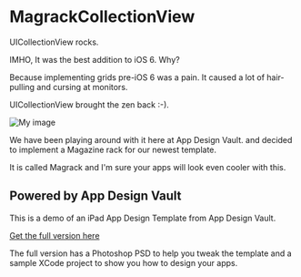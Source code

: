 MagrackCollectionView
=========

UICollectionView rocks.

IMHO, It was the best addition to iOS 6. Why?

Because implementing grids pre-iOS 6 was a pain.
It caused a lot of hair-pulling and cursing at monitors.

UICollectionView brought the zen back :-). 

![My image](http://www.appdesignvault.com/wp-content/uploads/2012/11/ipad-app-design-magazine-1.png)

We have been playing around with it here at App Design Vault.
and decided to implement a Magazine rack for our newest template.


It is called Magrack and I'm sure your apps will look 
even cooler with this.


Powered by App Design Vault
---------

This is a demo of an iPad App Design Template from App Design Vault.

[Get the full version here](http://www.appdesignvault.com/portfolio/magrack)


The full version has a Photoshop PSD to help you tweak the template and a sample XCode project to show you how to design your apps.
